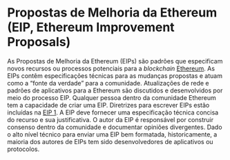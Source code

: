 # Propostas de Melhoria da Ethereum (EIP, Ethereum Improvement Proposals)

As Propostas de Melhoria da Ethereum (EIPs) são padrões que especificam novos recursos ou processos potenciais para a _blockchain_ [Ethereum](Ethereum.md). As EIPs contêm especificações técnicas para as mudanças propostas e atuam como a “fonte da verdade” para a comunidade. Atualizações de rede e padrões de aplicativos para a Ethereum são discutidos e desenvolvidos por meio do processo EIP. Qualquer pessoa dentro da comunidade Ethereum tem a capacidade de criar uma EIP. Diretrizes para escrever EIPs estão incluídas na [EIP 1](EIP-1.md). A EIP deve fornecer uma especificação técnica concisa do recurso e sua justificativa. O autor da EIP é responsável por construir consenso dentro da comunidade e documentar opiniões divergentes. Dado o alto nível técnico para enviar uma EIP bem formatada, historicamente, a maioria dos autores de EIPs tem sido desenvolvedores de aplicativos ou protocolos.
